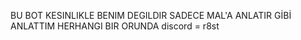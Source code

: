 BU BOT KESINLIKLE BENIM DEGILDIR SADECE MAL'A ANLATIR GİBİ ANLATTIM HERHANGI BIR ORUNDA discord = r8st